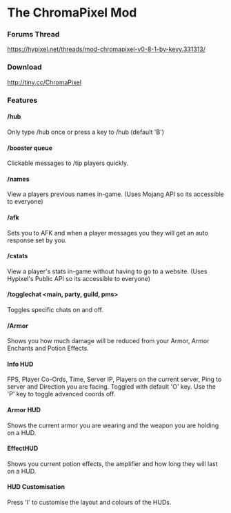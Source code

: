 The ChromaPixel Mod
======

### Forums Thread
https://hypixel.net/threads/mod-chromapixel-v0-8-1-by-kevy.331313/

### Download
http://tiny.cc/ChromaPixel

### Features
#### /hub
Only type /hub once or press a key to /hub (default 'B')

#### /booster queue
Clickable messages to /tip players quickly.

#### /names <player>
View a players previous names in-game. (Uses Mojang API so its accessible to everyone)

#### /afk <message>
Sets you to AFK and when a player messages you they will get an auto response set by you.

#### /cstats <player>
View a player's stats in-game without having to go to a website. (Uses Hypixel's Public API so its accessible to everyone)

#### /togglechat <main, party, guild, pms>
Toggles specific chats on and off.

#### /Armor
Shows you how much damage will be reduced from your Armor, Armor Enchants and Potion Effects.

#### Info HUD
FPS, Player Co-Ords, Time, Server IP, Players on the current server, Ping to server and Direction you are facing.
Toggled with default 'O' key. Use the 'P' key to toggle advanced coords off.

#### Armor HUD
Shows the current armor you are wearing and the weapon you are holding on a HUD.

#### EffectHUD
Shows you current potion effects, the amplifier and how long they will last on a HUD.

#### HUD Customisation
Press 'I' to customise the layout and colours of the HUDs.
